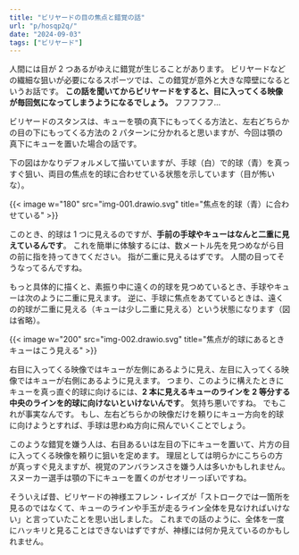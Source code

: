 ```yaml
---
title: "ビリヤードの目の焦点と錯覚の話"
url: "p/hosqp2q/"
date: "2024-09-03"
tags: ["ビリヤード"]
---
```


人間には目が 2 つあるがゆえに錯覚が生じることがあります。
ビリヤードなどの繊細な狙いが必要になるスポーツでは、この錯覚が意外と大きな障壁になるというお話です。
__この話を聞いてからビリヤードをすると、目に入ってくる映像が毎回気になってしまうようになるでしょう。__
フフフフフ…

ビリヤードのスタンスは、キューを顎の真下にもってくる方法と、左右どちらかの目の下にもってくる方法の 2 パターンに分かれると思いますが、今回は顎の真下にキューを置いた場合の話です。

下の図はかなりデフォルメして描いていますが、手球（白）で的球（青）を真っすぐ狙い、両目の焦点を的球に合わせている状態を示しています（目が怖いな）。

{{< image w="180" src="img-001.drawio.svg" title="焦点を的球（青）に合わせている" >}}

このとき、的球は 1 つに見えるのですが、__手前の手球やキューはなんと二重に見えているんです__。
これを簡単に体験するには、数メートル先を見つめながら目の前に指を持ってきてください。
指が二重に見えるはずです。
人間の目ってそうなってるんですね。

もっと具体的に描くと、素振り中に遠くの的球を見つめているとき、手球やキューは次のように二重に見えます。
逆に、手球に焦点をあてているときは、遠くの的球が二重に見える（キューは少し二重に見える）という状態になります（図は省略）。

{{< image w="200" src="img-002.drawio.svg" title="焦点が的球にあるときキューはこう見える" >}}

右目に入ってくる映像ではキューが左側にあるように見え、左目に入ってくる映像ではキューが右側にあるように見えます。
つまり、このように構えたときにキューを真っ直ぐ的球に向けるには、__2 本に見えるキューのラインを 2 等分する中央のラインを的球に向けないといけないんです__。
気持ち悪いですね。
でもこれが事実なんです。
もし、左右どちらかの映像だけを頼りにキュー方向を的球に向けようとすれば、手球は思わぬ方向に飛んでいくことでしょう。

このような錯覚を嫌う人は、右目あるいは左目の下にキューを置いて、片方の目に入ってくる映像を頼りに狙いを定めます。
理屈としては明らかにこちらの方が真っすぐ見えますが、視覚のアンバランスさを嫌う人は多いかもしれません。
スヌーカー選手は顎の下にキューを置くのがセオリーっぽいですね。

そういえば昔、ビリヤードの神様エフレン・レイズが「ストロークでは一箇所を見るのではなくて、キューのラインや手玉が走るライン全体を見なければいけない」と言っていたことを思い出しました。
これまでの話のように、全体を一度にハッキリと見ることはできないはずですが、神様には何か見えているのかもしれません。

